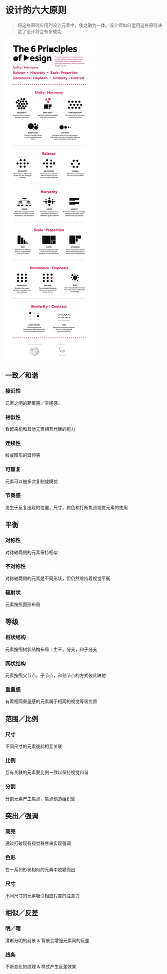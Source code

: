 # 设计的六大原则


> 将这些原则应用到设计元素中，使之融为一体。设计师如何运用这些原则决定了设计将会有多成功

![origin](principles.jpg)

## 一致／和谐

### 接近性

元素之间的距离感／空间感。  

### 相似性

看起来能和其他元素相互代替的能力

### 连续性

线或图形的延伸感

### 可重复

元素可以被多次复制或模仿

### 节奏感

发生于反复出现的位置，尺寸，颜色和打断焦点视觉元素的使用


## 平衡

### 对称性

对称轴两侧的元素保持相似

### 不对称性

对称轴两侧的元素是不同形状，但仍然维持着视觉平衡

### 辐射状

元素按照圆形布局


## 等级

### 树状结构

元素按照树状结构布局：主干，分支，和子分支


### 网状结构

元素按照父节点，子节点，和孙节点的方式彼此映射


### 重量感

有着相同重量感的元素属于相同的视觉等级位置


## 范围／比例

### 尺寸

不同尺寸的元素彼此相互关联

### 比例

互有关联的元素要比例一致以保持视觉和谐

### 分割

分割元素产生焦点，焦点创造组织感


## 突出／强调

### 高亮

通过打破现有视觉秩序来实现强调

### 色彩

在一系列形状相似的元素中脱颖而出

### 尺寸

不同尺寸的元素吸引相应程度的注意力


## 相似／反差

### 明／暗

清晰分明的前景 & 背景会增强元素间的反差

### 线条

不断变化的纹理 & 样式产生反差效果


